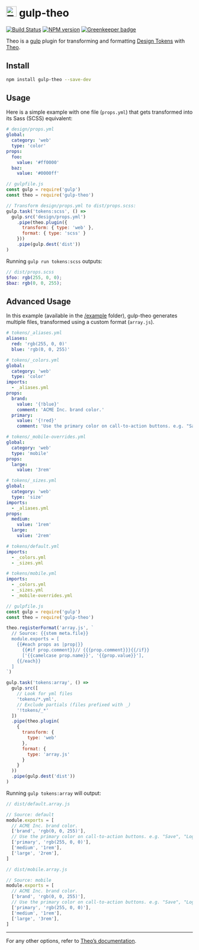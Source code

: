 # <img src="https://raw.githubusercontent.com/salesforce-ux/theo/master/assets/theo.png" alt="Theo logo" width="28" /> gulp-theo

[![Build Status][travis-image]][travis-url]
[![NPM version][npm-image]][npm-url]
[![Greenkeeper badge](https://badges.greenkeeper.io/salesforce-ux/gulp-theo.svg)](https://greenkeeper.io/)

Theo is a [gulp](http://gulpjs.com) plugin for
transforming and formatting [Design Tokens](https://npmjs.org/package/theo/#overview)
with [Theo](https://npmjs.org/package/theo).

## Install

```sh
npm install gulp-theo --save-dev
```

## Usage

Here is a simple example with one file (`props.yml`)
that gets transformed into its Sass (SCSS) equivalent:

```yml
# design/props.yml
global:
  category: 'web'
  type: 'color'
props:
  foo:
    value: '#ff0000'
  baz:
    value: '#0000ff'
```

```js
// gulpfile.js
const gulp = require('gulp')
const theo = require('gulp-theo')

// Transform design/props.yml to dist/props.scss:
gulp.task('tokens:scss', () =>
  gulp.src('design/props.yml')
    .pipe(theo.plugin({
      transform: { type: 'web' },
      format: { type: 'scss' }
    }))
    .pipe(gulp.dest('dist'))
)
```

Running `gulp run tokens:scss` outputs:

```scss
// dist/props.scss
$foo: rgb(255, 0, 0);
$baz: rgb(0, 0, 255);
```

## Advanced Usage

In this example (available in the [/example](https://github.com/salesforce-ux/gulp-theo/tree/master/example) folder), gulp-theo generates multiple files, transformed using a custom format (`array.js`).

```yml
# tokens/_aliases.yml
aliases:
  red: 'rgb(255, 0, 0)'
  blue: 'rgb(0, 0, 255)'
```

```yml
# tokens/_colors.yml
global:
  category: 'web'
  type: 'color'
imports:
  - _aliases.yml
props:
  brand:
    value: '{!blue}'
    comment: 'ACME Inc. brand color.'
  primary:
    value: '{!red}'
    comment: 'Use the primary color on call-to-action buttons. e.g. "Save", "Log In"…'
```

```yml
# tokens/_mobile-overrides.yml
global:
  category: 'web'
  type: 'mobile'
props:
  large:
    value: '3rem'
```

```yml
# tokens/_sizes.yml
global:
  category: 'web'
  type: 'size'
imports:
  - _aliases.yml
props:
  medium:
    value: '1rem'
  large:
    value: '2rem'
```

```yml
# tokens/default.yml
imports:
  - _colors.yml
  - _sizes.yml
```

```yml
# tokens/mobile.yml
imports:
  - _colors.yml
  - _sizes.yml
  - _mobile-overrides.yml
```

```js
// gulpfile.js
const gulp = require('gulp')
const theo = require('gulp-theo')

theo.registerFormat('array.js', `
  // Source: {{stem meta.file}}
  module.exports = [
    {{#each props as |prop|}}
      {{#if prop.comment}}// {{{prop.comment}}}{{/if}}
      ['{{camelcase prop.name}}', '{{prop.value}}'],
    {{/each}}
  ]
`)

gulp.task('tokens:array', () =>
  gulp.src([
    // Look for yml files
    'tokens/*.yml',
    // Exclude partials (files prefixed with _)
    '!tokens/_*'
  ])
  .pipe(theo.plugin(
    {
      transform: {
        type: 'web'
      },
      format: {
        type: 'array.js'
      }
    }
  ))
  .pipe(gulp.dest('dist'))
)

```

Running `gulp tokens:array` will output:

```js
// dist/default.array.js

// Source: default
module.exports = [
  // ACME Inc. brand color.
  ['brand', 'rgb(0, 0, 255)'],
  // Use the primary color on call-to-action buttons. e.g. "Save", "Log In"…
  ['primary', 'rgb(255, 0, 0)'],
  ['medium', '1rem'],  
  ['large', '2rem'],
]
```

```js
// dist/mobile.array.js

// Source: mobile
module.exports = [
  // ACME Inc. brand color.
  ['brand', 'rgb(0, 0, 255)'],
  // Use the primary color on call-to-action buttons. e.g. "Save", "Log In"…
  ['primary', 'rgb(255, 0, 0)'],
  ['medium', '1rem'],  
  ['large', '3rem'],
]
```

----

For any other options, refer to [Theo’s documentation](https://travis-ci.org/salesforce-ux/gulp-theo).

[npm-url]: https://npmjs.org/package/gulp-theo
[npm-image]: http://img.shields.io/npm/v/gulp-theo.svg

[travis-url]: https://travis-ci.org/salesforce-ux/gulp-theo
[travis-image]: http://img.shields.io/travis/salesforce-ux/gulp-theo.svg
